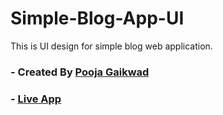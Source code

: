 # Simple-Blog-App-UI
This is UI design for simple blog web application.

### - Created By [Pooja Gaikwad](http://gaikwadpooja.ml/)
### - [Live App](https://simple-blog-ui.netlify.app/)
